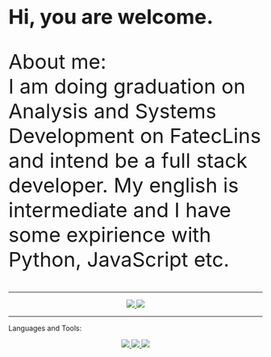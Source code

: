 <h1 style="font-size:40px;">Hi, you are welcome.</h1>

<p style="font-size:40px;">
  About me: <br>
  I am doing graduation on Analysis and Systems Development on FatecLins and intend be a full stack developer. My english is intermediate and I have some expirience with Python, JavaScript etc.
</p>

---
<p align="center">
  <a href="" rel="noopener">
    <img src="https://github-readme-stats.vercel.app/api?username=vitorhugo1207&theme=blue-green">
    <img src="https://github-readme-stats.vercel.app/api/top-langs/?username=vitorhugo1207&theme=blue-green">
  </a>
</p>

---
Languages and Tools: <br>
<p align="center">
  <a href="" rel="noopener">
    <img src="https://img.shields.io/badge/Python-3776AB?style=for-the-badge&logo=python&logoColor=white">
    <img src="https://img.shields.io/badge/JavaScript-F7DF1E?style=for-the-badge&logo=javascript&logoColor=black">
    <img src="https://img.shields.io/badge/Microsoft_Office-D83B01?style=for-the-badge&logo=microsoft-office&logoColor=white">
  </a>
</p>
